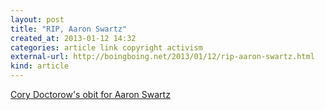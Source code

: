```yaml
---
layout: post
title: "RIP, Aaron Swartz"
created_at: 2013-01-12 14:32
categories: article link copyright activism
external-url: http://boingboing.net/2013/01/12/rip-aaron-swartz.html
kind: article
---
```


[Cory Doctorow's obit for Aaron Swartz](http://boingboing.net/2013/01/12/rip-aaron-swartz.html)
